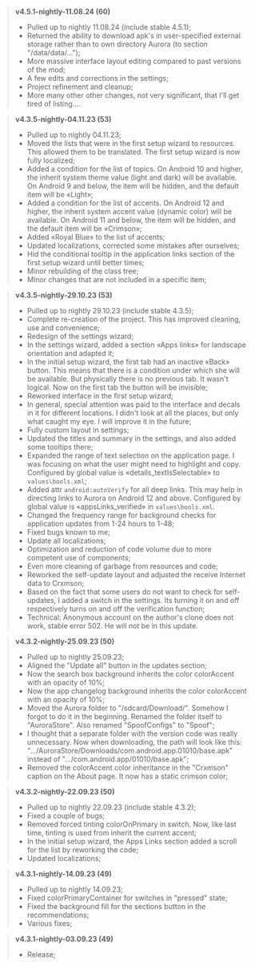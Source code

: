 > **v4.5.1-nightly-11.08.24 (60)**
> * Pulled up to nightly 11.08.24 (include stable 4.5.1);
> * Returned the ability to download apk's in user-specified external storage rather than to own directory Aurora (to section "/data/data/...");
> * More massive interface layout editing compared to past versions of the mod;
> * A few edits and corrections in the settings;
> * Project refinement and cleanup;
> * More many other other changes, not very significant, that I'll get tired of listing....

> **v4.3.5-nightly-04.11.23 (53)**
> * Pulled up to nightly 04.11.23;
> * Moved the lists that were in the first setup wizard to resources. This allowed them to be translated. The first setup wizard is now fully localized;
> * Added a condition for the list of topics. On Android 10 and higher, the inherit system theme value (light and dark) will be available. On Android 9 and below, the item will be hidden, and the default item will be «Light»;
> * Added a condition for the list of accents. On Android 12 and higher, the inherit system accent value (dynamic color) will be available. On Android 11 and below, the item will be hidden, and the default item will be «Crimson»;
> * Added «Royal Blue» to the list of accents;
> * Updated localizations, corrected some mistakes after ourselves;
> * Hid the conditional tooltip in the application links section of the first setup wizard until better times;
> * Minor rebuilding of the class tree;
> * Minor changes that are not included in a specific item;

> **v4.3.5-nightly-29.10.23 (53)**
> * Pulled up to nightly 29.10.23 (include stable 4.3.5);
> * Complete re-creation of the project. This has improved cleaning, use and convenience;
> * Redesign of the settings wizard;
> * In the settings wizard, added a section «Apps links» for landscape orientation and adapted it;
> * In the initial setup wizard, the first tab had an inactive «Back» button. This means that there is a condition under which she will be available. But physically there is no previous tab. It wasn't logical. Now on the first tab the button will be invisible;
> * Reworked interface in the first setup wizard;
> * In general, special attention was paid to the interface and decals in it for different locations. I didn't look at all the places, but only what caught my eye. I will improve it in the future;
> * Fully custom layout in settings;
> * Updated the titles and summary in the settings, and also added some tooltips there;
> * Expanded the range of text selection on the application page. I was focusing on what the user might need to highlight and copy. Configured by global value is «details_textIsSelectable» to `values\bools.xml`;
> * Added attr `android:autoVerify` for all deep links. This may help in directing links to Aurora on Android 12 and above. Configured by global value is «appsLinks_verified» in `values\bools.xml`.
> * Changed the frequency range for background checks for application updates from 1-24 hours to 1-48;
> * Fixed bugs known to me;
> * Update all localizations;
> * Optimization and reduction of code volume due to more competent use of components;
> * Even more cleaning of garbage from resources and code;
> * Reworked the self-update layout and adjusted the receive Internet data to Crxmson;
> * Based on the fact that some users do not want to check for self-updates, I added a switch in the settings. Its turning it on and off respectively turns on and off the verification function;
> * Technical: Anonymous account on the author's clone does not work, stable error 502. He will not be in this update.

> **v4.3.2-nightly-25.09.23 (50)**
> * Pulled up to nightly 25.09.23;
> * Aligned the "Update all" button in the updates section;
> * Now the search box background inherits the color colorAccent with an opacity of 10%;
> * Now the app changelog background inherits the color colorAccent with an opacity of 10%;
> * Moved the Aurora folder to "/sdcard/Download/". Somehow I forgot to do it in the beginning. Renamed the folder itself to "AuroraStore". Also renamed "SpoofConfigs" to "Spoof";
> * I thought that a separate folder with the version code was really unnecessary. Now when downloading, the path will look like this: ".../AuroraStore/Downloads/com.android.app.01010/base.apk" instead of ".../com.android.app/01010/base.apk";
> * Removed the colorAccent color inheritance in the "Crxmson" caption on the About page. It now has a static crimson color;

> **v4.3.2-nightly-22.09.23 (50)**
> * Pulled up to nightly 22.09.23 (include stable 4.3.2);
> * Fixed a couple of bugs;
> * Removed forced tinting colorOnPrimary in switch. Now, like last time, tinting is used from inherit the current accent;
> * In the initial setup wizard, the Apps Links section added a scroll for the list by reworking the code;
> * Updated localizations;

> **v4.3.1-nightly-14.09.23 (49)**
> * Pulled up to nightly 14.09.23;
> * Fixed colorPrimaryContainer for switches in "pressed" state;
> * Fixed the background fill for the sections button in the recommendations;
> * Various fixes;

> **v4.3.1-nightly-03.09.23 (49)**
> * Release;
